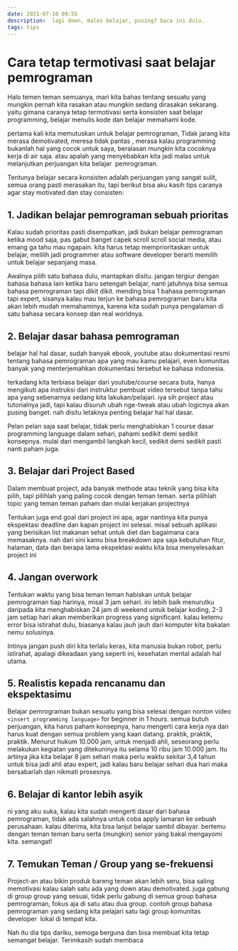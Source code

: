 ```yaml
---
date: 2021-07-10 09:55
description:  lagi down, males belajar, pusing? baca ini dulu.
tags: tips
---
```

# Cara tetap termotivasi saat belajar pemrograman

Halo temen teman semuanya, mari kita bahas tentang sesuatu yang mungkin pernah kita rasakan atau mungkin sedang dirasakan sekarang. yaitu gimana caranya tetap termotivasi serta konsisten saat belajar programming, belajar menulis kode dan belajar memahami kode.

pertama kali kita memutuskan untuk belajar pemrograman, Tidak jarang kita merasa demotivated, meresa tidak pantas , merasa kalau programming bukanlah hal yang cocok untuk saya, beralasan mungkin kita cocoknya kerja di air saja. atau apalah yang menyebabkan kita jadi malas untuk melanjutkan perjuangan kita belajar  pemrograman.

Tentunya belajar secara konsisten adalah perjuangan yang sangat sulit, semua orang pasti merasakan itu, tapi berikut bisa aku kasih tips caranya agar stay motivated dan stay consisten:

## 1. Jadikan belajar pemrograman sebuah prioritas

Kalau sudah prioritas pasti disempatkan, jadi bukan belajar pemrograman ketika mood saja, pas gabut banget capek scroll scroll social media, atau emang ga tahu mau ngapain. kita harus tetap memprioritaskan untuk belajar, melilih jadi programmer atau software developer berarti memilih untuk belajar sepanjang masa.

Awalnya pilih satu bahasa dulu, mantapkan disitu. jangan tergiur dengan bahasa bahasa lain ketika baru setengah belajar, nanti jatuhnya bisa semua bahasa pemrograman tapi dikit dikit. mending bisa 1 bahasa pemrograman tapi expert, sisanya kalau mau terjun ke bahasa pemrograman baru kita akan lebih mudah memahaminya, karena kita sudah punya pengalaman di satu bahasa secara konsep dan real worldnya.

## 2. Belajar dasar bahasa pemrograman

belajar hal hal dasar, sudah banyak ebook, youtube atau dokumentasi resmi tentang bahasa pemrograman apa yang mau kamu pelajari, even komunitas banyak yang menterjemahkan dokumentasi tersebut ke bahasa indonesia.

terkadang kita terbiasa belajar dari youtube/course secara buta, hanya mengikuti apa instruksi dari instruktur pembuat video tersebut tanpa tahu apa yang sebenarnya sedang kita lakukan/pelajari. iya sih project atau tutorialnya jadi, tapi kalau disuruh ubah nge-tweak atau ubah logicnya akan pusing banget. nah disitu letaknya penting belajar hal hal dasar.

Pelan pelan saja saat belajar, tidak perlu menghabiskan 1 course dasar programming language dalam sehari, pahami sedikit demi sedikit konsepnya. mulai dari mengambil langkah kecil, sedikit demi sedikit pasti nanti paham juga.

## 3. Belajar dari Project Based

Dalam membuat project, ada banyak methode atau teknik yang bisa kita pilih, tapi pilihlah yang paling cocok dengan teman teman. serta pilihlah topic yang teman teman paham dan mulai kerjakan projectnya

Tentukan juga end goal dari project ini apa, agar nantinya kita punya ekspektasi deadline dan kapan project ini selesai. misal sebuah aplikasi yang berisikan list makanan sehat untuk diet dan bagaimana cara memasaknya. nah dari sini kamu bisa breakdown apa saja kebutuhan fitur, halaman, data dan berapa lama ekspektasi waktu kita bisa menyelesaikan project ini

## 4. Jangan overwork

Tentukan waktu yang bisa teman teman habiskan untuk belajar pemrograman tiap harinya, misal 3 jam sehari. ini lebih baik menurutku daripada kita menghabiskan 24 jam di weekend untuk belajar koding, 2-3 jam setiap hari akan memberikan progress yang significant. kalau ketemu error bisa istirahat dulu, biasanya kalau jauh jauh dari komputer kita bakalan nemu solusinya.

Intinya jangan push diri kita terlalu keras, kita manusia bukan robot, perlu istirahat, apalagi dikeadaan yang seperti ini, kesehatan mental adalah hal utama.

## 5. Realistis kepada rencanamu dan ekspektasimu

Belajar pemrograman bukan sesuatu yang bisa selesai dengan nonton video `<insert programming language>` for beginner in 1 hours. semua butuh perjuangan, kita harus paham konsepnya, haru mengerti cara kerja nya dan harus kuat dengan semua problem yang kaan datang. praktik, praktik, praktik. Menurut hukum 10.000 jam, untuk menjadi ahli, seseorang perlu melakukan kegiatan yang ditekuninya itu selama 10 ribu jam 10.000 jam. Itu artinya jika kita belajar 8 jam sehari maka perlu waktu sekitar 3,4 tahun untuk bisa jadi ahli atau expert, jadi kalau baru belajar sehari dua hari maka bersabarlah dan nikmati prosesnya.

## 6. Belajar di kantor lebih asyik

ni yang aku suka, kalau kita sudah mengerti dasar dari bahasa pemrograman, tidak ada salahnya untuk coba apply lamaran ke sebuah perusahaan. kalau diterima, kita bisa lanjut belajar sambil dibayar. bertemu dengan teman teman baru serta (mungkin) senior yang bakal mengayomi kita. semangat!

## 7. Temukan Teman / Group yang se-frekuensi

Project-an atau bikin produk bareng teman akan lebih seru, bisa saling memotivasi kalau salah satu ada yang down atau demotivated. juga gabung di group group yang sesuai, tidak perlu gabung di semua group bahasa pemrograman, fokus aja di satu atau dua group. contoh group bahasa pemrograman yang sedang kita pelajari satu lagi group komunitas developer  lokal di tempat kita.

Nah itu dia tips dariku, semoga berguna dan bisa membuat kita tetap semangat belajar. Terimkasih sudah membaca
